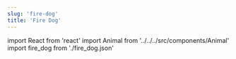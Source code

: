 ```yaml
---
slug: 'fire-dog'
title: 'Fire Dog'
---
```


import React from 'react'
import Animal from '../../../src/components/Animal'
import fire_dog from './fire_dog.json'

<Animal data={fire_dog} />
